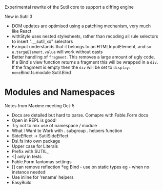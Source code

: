 Experimental rewrite of the Sutil core to support a diffing engine

New in Sutil 3

- DOM updates are optimised using a patching mechanism, very much like React
- withStyle uses nested stylesheets, rather than recoding all rule selectors to insert ".__sutil_xx" selectors
- Ev.input understands that it belongs to an HTMLInputElement, and so `e.targeElement.value` will work without casts
- Better handling of `fragment`. This removes a large amount of ugly code. If a Bind's view function returns a fragment
  this will be wrapped in a `div`. If the fragment is empty then the `div` will be set to `display: none`Bind.fs:module Sutil.Bind

# Modules and Namespaces

Notes from Maxime meeting Oct-5

- Docs are detailed but hard to parse. Comapre with Fable.Form docs
- Open in REPL is good!
- Try not to mix use of namespace / module
- What I Want to Work with . subgroup . helpers function
- SideEffect -> SutilSideEffect
- Dsl.fs into own package
- Upper case for Literals
- Prefix with SUTIL_
- <| only in tests
- Fable.Form fantomas settings
- [<Erase>] can remove reflection *eg Bind - use on static types eg - when no instance needed
- Use inline for 'rename' helpers
- EasyBuild

